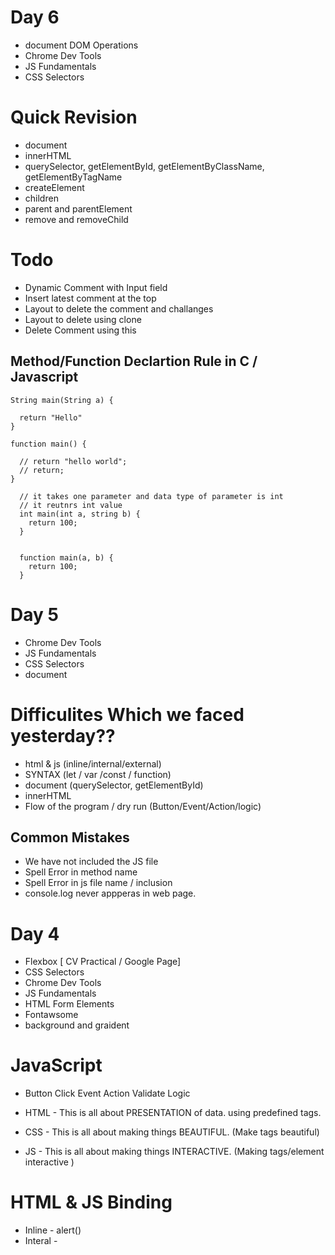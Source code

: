 # Day 6

- document DOM Operations
- Chrome Dev Tools
- JS Fundamentals
- CSS Selectors

# Quick Revision

- document
- innerHTML
- querySelector, getElementById, getElementByClassName, getElementByTagName
- createElement
- children
- parent and parentElement
- remove and removeChild

# Todo

- Dynamic Comment with Input field
- Insert latest comment at the top
- Layout to delete the comment and challanges
- Layout to delete using clone
- Delete Comment using this

## Method/Function Declartion Rule in C / Javascript

```
String main(String a) {

  return "Hello"
}
```

```
function main() {

  // return "hello world";
  // return;
}
```

```
  // it takes one parameter and data type of parameter is int
  // it reutnrs int value
  int main(int a, string b) {
    return 100;
  }


  function main(a, b) {
    return 100;
  }
```

# Day 5

- Chrome Dev Tools
- JS Fundamentals
- CSS Selectors
- document

# Difficulites Which we faced yesterday??

- html & js (inline/internal/external)
- SYNTAX (let / var /const / function)
- document (querySelector, getElementById)
- innerHTML
- Flow of the program / dry run (Button/Event/Action/logic)

## Common Mistakes

- We have not included the JS file
- Spell Error in method name
- Spell Error in js file name / inclusion
- console.log never appperas in web page.

# Day 4

- Flexbox [ CV Practical / Google Page]
- CSS Selectors
- Chrome Dev Tools
- JS Fundamentals
- HTML Form Elements
- Fontawsome
- background and graident

# JavaScript

- Button Click Event Action Validate Logic

- HTML - This is all about PRESENTATION of data. using predefined tags.
- CSS - This is all about making things BEAUTIFUL. (Make tags beautiful)
- JS - This is all about making things INTERACTIVE. (Making tags/element interactive )

# HTML & JS Binding

- Inline - alert()
- Interal - <script>
- External - <script src="">

# HTML & CSS Binding

- Inline - Using style="" attribute inside an Element
- Internal - Using <style> tag
- External - Using <link> tag

# HTML & XML

- Both are mark up language
- Both are consit of Tags
- Syntax of markup language <html></html> || <dac></dac>
- Must have root tags or root node or root element. #1
- Tags must be closed. #2
- Tags must be properly closed. #3 (Stack || bracket match)

# Assignment Questions?

- How and Where to run the XML ?
- What is the purpose and use of xml?
- Tricky - can we use html tag in xml; will that xml remains valid xml?

# Practical Assignment

- Create your own Profile / CV using flexlayout.

# Observe / Study the URL

- http://localhost:5500/day3/1.html
- https://www.google.com/
- https://dacroom.web.app/home
  -- http/https PROTOCOL || Application Layer Protocol.

# Day 3

- Flexbox [Direction / Demo]
- Fontawsome
- Momentum
- Google
- background and graident
- Gradient

## Flex Continues

- display : flex;
- flex-direction : row/column;
- justify-content : Main Axis
- align-items : Corss Axis
- flex:1

- direction Row
  -- Main Axis (X) / Cross Axis (Y)
- Direction Column
  -- Main Axis (Y) / Cross Axis (X)

## Image as background

background
background-repeat
background-size
bcackground-position

# Day 2

- Quick Revision
- CSS Basics Property [color, background, border, margin, padding, units, colors ]
- CSS Flex Box Detail

### Most important tag of the Day 2

- <div>

### Most Important CSS Property

- color (foreground)
  -- COLOR_NAME
  -- rgb(200, 200, 200)
  -- rgba(50, 50, 50, 1) A is OPACITY here, the value can be (0, 1)
  -- hashcode (#4a8ad3)
- background
- border
  -- border width
  -- border style (solid/dotted)
  -- border color
- border-left
- border-right
- border-top
- border-bottom
- border-radius

- margin (If we want space BETWEEN element)
  -- margin-top
  -- mrging-bottom
  -- margin-left
  -- margin-right
- padding (Space WITHIN element)
  -- padding-top
  -- padding-bottm
  -- padding-left
  -- padding-right

### Text Styling

- color
- font-size
- font-weight
- font-family
- text-align (Mircrosoft, Left/Center/Right/Justify)

### Element Adjacent to Each other

- float : left;
- display: inline;

#### Related with flex

- diplay: flex; // Very Important
- justify-content : flex-start/center/flex-end/space-between :: Main Axis
- align-items :: Cross Axis

# Day 1

- Predefined Tags
- Angular Brackets
- Root Tags
- How to run the HTML Program.

# Extension 1 - How to run the HTML Program.

- Install Extenstion - Live Server
- Ctrl + Shift + P

# Extensin 2 - How to Indent/Format the Program.

- Setting -> Format -> Find and enable the format on save options

- Head Tag

# Tags have set of attributes

- But that is not mandatory
- id - Id should be unique
- name - Name will try to keep this also unique
- style - Styling
- class - Styling Common

# Hard Working

- Vipul- Ajax
- Ritesh
- Leena
- Rahul - Media
- Pratik
- Aman - Callback
- CV based website.

# Basic Rules of CSS

color:black;
background:white;

# Binding :: Link the CSS with HTML

css-property : property-value;

# CSS can be applied in three different way

- Inline Styling
  -- It applies only to one element; (and its child elements).
- Internal Styling
  -- Clean Program
  -- This can be applied to multiple elements

# Default things

color :black
background: white;
starts : top left;
width: 100% (blocking elemnt)
height: default height
